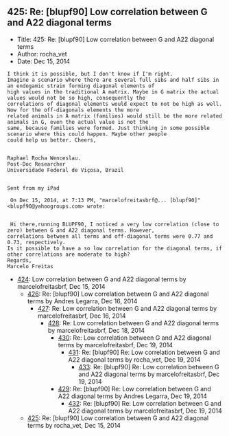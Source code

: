 ## 425: Re: [blupf90] Low correlation between G and A22 diagonal terms

- Title: 425: Re: [blupf90] Low correlation between G and A22 diagonal terms
- Author: rocha_vet
- Date: Dec 15, 2014
```
I think it is possible, but I don't know if I'm right. 
Imagine a scenario where there are several full sibs and half sibs in an endogamic strain forming diagonal elements of
high values in the traditional A matrix. Maybe in G matrix the actual values would not be so high, consequently the
correlations of diagonal elements would expect to not be high as well. Now for the off-diagonals elements the more
related animals in A matrix (families) would still be the more related animals in G, even the actual value is not the
same, because families were formed. Just thinking in some possible scenario where this could happen. Maybe other people
could help us better. Cheers,


Raphael Rocha Wenceslau.
Post-Doc Researcher 
Universidade Federal de Viçosa, Brazil
 

Sent from my iPad

 On Dec 15, 2014, at 7:13 PM, "marcelofreitasbrf@... [blupf90]" <blupf90@yahoogroups.com> wrote:


 Hi there,running BLUPF90, I noticed a very low correlation (close to zero) between G and A22 diagonal terms. However,
correlations between all terms and off-diagonal terms were 0.77 and 0.73, respectively. 
Is it possible to have a so low correlation for the diagonal terms, if other correlations are moderate to high?
Regards,
Marcelo Freitas
```

- [424](0424.md): Low correlation between G and A22 diagonal terms by marcelofreitasbrf, Dec 15, 2014
    - [426](0426.md): Re: [blupf90] Low correlation between G and A22 diagonal terms by Andres Legarra, Dec 16, 2014
        - [427](0427.md): Re: Low correlation between G and A22 diagonal terms by marcelofreitasbrf, Dec 16, 2014
            - [428](0428.md): Re: Low correlation between G and A22 diagonal terms by marcelofreitasbrf, Dec 18, 2014
                - [430](0430.md): Re: Low correlation between G and A22 diagonal terms by marcelofreitasbrf, Dec 19, 2014
                    - [431](0431.md): Re: [blupf90] Re: Low correlation between G and A22 diagonal terms by rocha_vet, Dec 19, 2014
                        - [433](0433.md): Re: [blupf90] Re: Low correlation between G and A22 diagonal terms by marcelofreitasbrf, Dec 19, 2014
                - [429](0429.md): Re: [blupf90] Re: Low correlation between G and A22 diagonal terms by Andres Legarra, Dec 19, 2014
                    - [432](0432.md): Re: [blupf90] Re: Low correlation between G and A22 diagonal terms by marcelofreitasbrf, Dec 19, 2014
    - [425](0425.md): Re: [blupf90] Low correlation between G and A22 diagonal terms by rocha_vet, Dec 15, 2014
